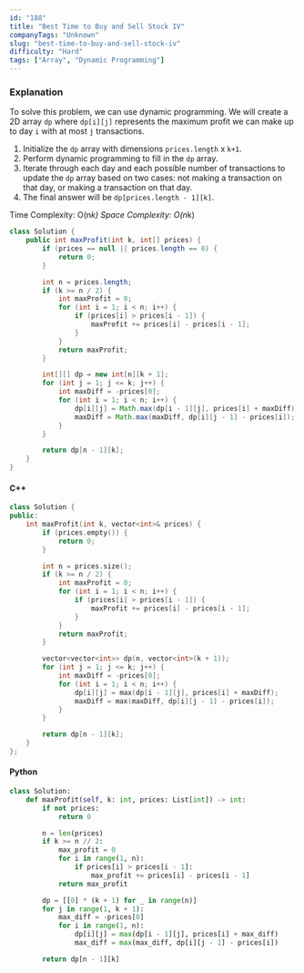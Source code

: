 ```yaml
---
id: "188"
title: "Best Time to Buy and Sell Stock IV"
companyTags: "Unknown"
slug: "best-time-to-buy-and-sell-stock-iv"
difficulty: "Hard"
tags: ["Array", "Dynamic Programming"]
---
```


### Explanation
To solve this problem, we can use dynamic programming. We will create a 2D array `dp` where `dp[i][j]` represents the maximum profit we can make up to day `i` with at most `j` transactions.

1. Initialize the `dp` array with dimensions `prices.length` x `k+1`.
2. Perform dynamic programming to fill in the `dp` array.
3. Iterate through each day and each possible number of transactions to update the `dp` array based on two cases: not making a transaction on that day, or making a transaction on that day.
4. The final answer will be `dp[prices.length - 1][k]`.

Time Complexity: O(n*k)
Space Complexity: O(n*k)

```java
class Solution {
    public int maxProfit(int k, int[] prices) {
        if (prices == null || prices.length == 0) {
            return 0;
        }

        int n = prices.length;
        if (k >= n / 2) {
            int maxProfit = 0;
            for (int i = 1; i < n; i++) {
                if (prices[i] > prices[i - 1]) {
                    maxProfit += prices[i] - prices[i - 1];
                }
            }
            return maxProfit;
        }

        int[][] dp = new int[n][k + 1];
        for (int j = 1; j <= k; j++) {
            int maxDiff = -prices[0];
            for (int i = 1; i < n; i++) {
                dp[i][j] = Math.max(dp[i - 1][j], prices[i] + maxDiff);
                maxDiff = Math.max(maxDiff, dp[i][j - 1] - prices[i]);
            }
        }

        return dp[n - 1][k];
    }
}
```

#### C++
```cpp
class Solution {
public:
    int maxProfit(int k, vector<int>& prices) {
        if (prices.empty()) {
            return 0;
        }

        int n = prices.size();
        if (k >= n / 2) {
            int maxProfit = 0;
            for (int i = 1; i < n; i++) {
                if (prices[i] > prices[i - 1]) {
                    maxProfit += prices[i] - prices[i - 1];
                }
            }
            return maxProfit;
        }

        vector<vector<int>> dp(n, vector<int>(k + 1));
        for (int j = 1; j <= k; j++) {
            int maxDiff = -prices[0];
            for (int i = 1; i < n; i++) {
                dp[i][j] = max(dp[i - 1][j], prices[i] + maxDiff);
                maxDiff = max(maxDiff, dp[i][j - 1] - prices[i]);
            }
        }

        return dp[n - 1][k];
    }
};
```

#### Python
```python
class Solution:
    def maxProfit(self, k: int, prices: List[int]) -> int:
        if not prices:
            return 0

        n = len(prices)
        if k >= n // 2:
            max_profit = 0
            for i in range(1, n):
                if prices[i] > prices[i - 1]:
                    max_profit += prices[i] - prices[i - 1]
            return max_profit

        dp = [[0] * (k + 1) for _ in range(n)]
        for j in range(1, k + 1):
            max_diff = -prices[0]
            for i in range(1, n):
                dp[i][j] = max(dp[i - 1][j], prices[i] + max_diff)
                max_diff = max(max_diff, dp[i][j - 1] - prices[i])

        return dp[n - 1][k]
```